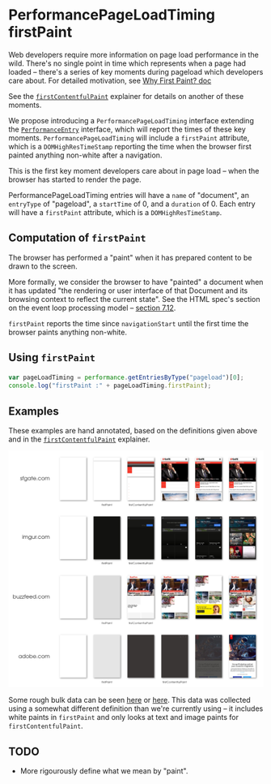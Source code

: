 # PerformancePageLoadTiming firstPaint

Web developers require more information on page load performance in the wild. There's no single point in time which represents when a page had loaded – there's a series of key moments during pageload which developers care about.
For detailed motivation, see [Why First Paint? doc](https://docs.google.com/document/d/1wdxSXo_jctZjdPaJeTtYYFF-rLtUFxrU72_7h9qbQaM/edit)

See the [`firstContentfulPaint`](https://github.com/tdresser/time-to-first-contentful-paint/blob/master/README.md) explainer for details on another of these moments.

We propose introducing a `PerformancePageLoadTiming` interface extending the [`PerformanceEntry`](https://www.w3.org/TR/performance-timeline-2/#the-performanceentry-interface) interface, which will report the times of these key moments. `PerformancePageLoadTiming` will include a `firstPaint` attribute, which is a `DOMHighResTimeStamp` reporting the time when the browser first painted anything non-white after a navigation.

This is the first key moment developers care about in page load – when the browser has started to render the page.

PerformancePageLoadTiming entries will have a `name` of "document", an `entryType` of "pageload", a `startTime` of 0, and a `duration` of 0. Each entry will have a `firstPaint` attribute, which is a `DOMHighResTimeStamp`.

## Computation of `firstPaint`
The browser has performed a "paint" when it has prepared content to be drawn to the screen.

More formally, we consider the browser to have "painted" a document when it has updated "the rendering or user interface of that Document and its browsing context to reflect the current state". See the HTML spec's section on the event loop processing model – [section 7.12](https://html.spec.whatwg.org/multipage/webappapis.html#event-loop-processing-model).

`firstPaint` reports the time since `navigationStart` until the first time the browser paints anything non-white.

## Using `firstPaint`

```javascript
var pageLoadTiming = performance.getEntriesByType("pageload")[0];
console.log("firstPaint :" + pageLoadTiming.firstPaint);
```

## Examples

These examples are hand annotated, based on the definitions given above and in the [`firstContentfulPaint`](https://github.com/tdresser/time-to-first-contentful-paint/blob/master/README.md) explainer.

![Web page filmstrips with annotated first paint times.](filmstrip.png)

Some rough bulk data can be seen [here](https://docs.google.com/spreadsheets/d/1i0-tOtZP21m3DjBJflUJYao9-WAKwWV2p9WFlVhVivg/edit#gid=1447332636) or [here](https://docs.google.com/spreadsheets/d/1nGauGA3EvN8NBC3ErWjLd8Bz-NzmmEa6q6UP5KhfgeA/edit#gid=0). This data was collected using a somewhat different definition than we're currently using – it includes white paints in `firstPaint` and only looks at text and image paints for `firstContentfulPaint`.

## TODO
* More rigourously define what we mean by "paint".
